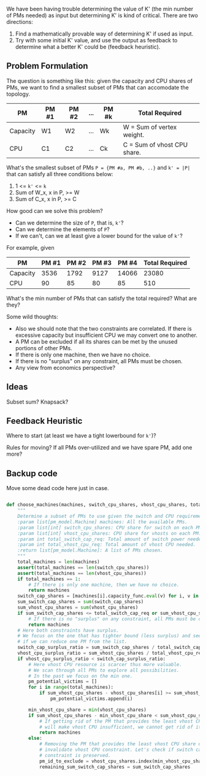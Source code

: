 We have been having trouble determining the value of K' (the min number of PMs needed) as input but determining K' is kind of critical. There are two directions:

1. Find a mathematically provable way of determining K' if used as input.
2. Try with some initial K' value, and use the output as feedback to determine what a better K' could be (feedback heuristic).

## Problem Formulation

The question is something like this: given the capacity and CPU shares of PMs, we want to find a smallest subset of PMs that can accomodate the topology.

| PM       | PM #1 | PM #2 | ... | PM #k | Total Required              |
| -------- | ----- | ----- | --- | ----- | --------------------------- |
| Capacity | W1    | W2    | ... | Wk    | W = Sum of vertex weight.   |
| CPU      | C1    | C2    | ... | Ck    | C = Sum of vhost CPU share. |

What's the smallest subset of PMs `P = {PM #a, PM #b, ..}` and `k' = |P|` that can satisfy all three conditions below:

1. 1 <= `k'` <= `k`
2. Sum of W_x, x in P, >= W
3. Sum of C_x, x in P, >= C

How good can we solve this problem?
 * Can we determine the size of `P`, that is, `k'`?
 * Can we determine the elements of `P`?
 * If we can't, can we at least give a lower bound for the value of `k'`?

For example, given

| PM       | PM #1 | PM #2 | PM #3 | PM #4 | Total Required |
| -------- | ----- | ----- | ----- | ----- | -------------- |
| Capacity | 3536  | 1792  | 9127  | 14066 | 23080          |
| CPU      | 90    | 85    | 80    | 85    | 510            |

What's the min number of PMs that can satisfy the total required? What are they?


Some wild thoughts:
 * Also we should note that the two constraints are correlated. If there is excessive capacity
but insufficient CPU we may convert one to another.
 * A PM can be excluded if all its shares can be met by the unused portions of other PMs.
 * If there is only one machine, then we have no choice.
 * If there is no "surplus" on any constraint, all PMs must be chosen.
 * Any view from economics perspective?

## Ideas

Subset sum? Knapsack?

## Feedback Heuristic

Where to start (at least we have a tight lowerbound for `k'`)?

Rules for moving? If all PMs over-utilized and we have spare PM, add one more?

## Backup code

Move some dead code here just in case.

```python

def choose_machines(machines, switch_cpu_shares, vhost_cpu_shares, total_switch_cap_req, total_vhost_cpu_req):
    """
    Determine a subset of PMs to use given the switch and CPU requirements.
    :param list[pm_model.Machine] machines: All the available PMs.
    :param list[int] switch_cpu_shares: CPU share for switch on each PM. Use cap function to convert to switch power.
    :param list[int] vhost_cpu_shares: CPU share for vhosts on each PM.
    :param int total_switch_cap_req: Total amount of switch power needed.
    :param int total_vhost_cpu_req: Total amount of vhost CPU needed.
    :return list[pm_model.Machine]: A list of PMs chosen.
    """
    total_machines = len(machines)
    assert(total_machines == len(switch_cpu_shares))
    assert(total_machines == len(vhost_cpu_shares))
    if total_machines == 1:
        # If there is only one machine, then we have no choice.
        return machines
    switch_cap_shares = [machines[i].capacity_func.eval(v) for i, v in enumerate(switch_cpu_shares)]
    sum_switch_cap_shares = sum(switch_cap_shares)
    sum_vhost_cpu_shares = sum(vhost_cpu_shares)
    if sum_switch_cap_shares <= total_switch_cap_req or sum_vhost_cpu_shares <= total_vhost_cpu_req:
        # If there is no "surplus" on any constraint, all PMs must be chosen.
        return machines
    # Here both constraints have surplus.
    # We focus on the one that has tighter bound (less surplus) and see
    # if we can reduce one PM from the list.
    switch_cap_surplus_ratio = sum_switch_cap_shares / total_switch_cap_req
    vhost_cpu_surplus_ratio = sum_vhost_cpu_shares / total_vhost_cpu_req
    if vhost_cpu_surplus_ratio < switch_cap_surplus_ratio:
        # Here vhost CPU resource is scarcer thus more valuable.
        # We scan through all PMs to explore all possibilities.
        # In the past we focus on the min one.
        pm_potential_victims = []
        for i in range(total_machines):
            if sum_vhost_cpu_shares - vhost_cpu_shares[i] >= sum_vhost_cpu_shares:
                pm_potential_victims.append(i)

        min_vhost_cpu_share = min(vhost_cpu_shares)
        if sum_vhost_cpu_shares - min_vhost_cpu_share < sum_vhost_cpu_shares:
            # If getting rid of the PM that provides the least vhost CPU share
            # will make vhost CPU insufficient, we cannot get rid of it.
            return machines
        else:
            # Removing the PM that provides the least vhost CPU share doesn't
            # invalidate vhost CPU constraint. Let's check if switch capacity
            # constraint is preserved.
            pm_id_to_exclude = vhost_cpu_shares.index(min_vhost_cpu_share)
            remaining_sum_switch_cap_shares = sum_switch_cap_shares
```
